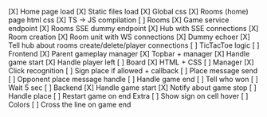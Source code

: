 [X] Home page load
[X] Static files load
[X] Global css
[X] Rooms (home) page html css
[X] TS -> JS compilation
[ ] Rooms
    [X] Game service endpoint
    [X] Rooms SSE dummy endpoint
    [X] Hub with SSE connections
    [X] Room creation
    [X] Room unit with WS connections
    [X] Dummy echoer
    [X] Tell hub about rooms create/delete/player connections
    [ ] TicTacToe logic
        [ ] Frontend
            [X] Parent gameplay manager
            [X] Topbar + manager
            [X] Handle game start
            [X] Handle player left
            [ ] Board
                [X] HTML + CSS
                [ ] Manager
                    [X] Click recognition
                    [ ] Sign place if allowed + callback
            [ ] Place message send
            [ ] Opponent place message handle
            [ ] Handle game end
                [ ] Tell who won
                [ ] Wait 5 sec
        [ ] Backend
            [X] Handle game start
            [X] Notify about game stop
            [ ] Handle place
            [ ] Restart game on end
    Extra
        [ ] Show sign on cell hover
        [ ] Colors
        [ ] Cross the line on game end